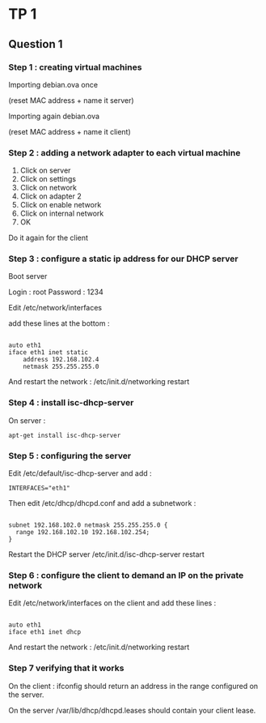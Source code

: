 # TP 1

## Question 1

### Step 1 : creating virtual machines

Importing debian.ova once

(reset MAC address + name it server)

Importing again debian.ova

(reset MAC address + name it client)

### Step 2 : adding a network adapter to each virtual machine

 1. Click on server
 2. Click on settings
 3. Click on network
 4. Click on adapter 2
 5. Click on enable network
 6. Click on internal network
 7. OK

Do it again for the client

### Step 3 : configure a static ip address for our DHCP server

Boot server

Login : root
Password : 1234

Edit /etc/network/interfaces

add these lines at the bottom :

```

auto eth1
iface eth1 inet static
    address 192.168.102.4
    netmask 255.255.255.0
```

And restart the network : /etc/init.d/networking restart

### Step 4 : install isc-dhcp-server

On server :

    apt-get install isc-dhcp-server

### Step 5 : configuring the server

Edit /etc/default/isc-dhcp-server and add :

```
INTERFACES="eth1"
```

Then edit /etc/dhcp/dhcpd.conf and add a subnetwork :

```

subnet 192.168.102.0 netmask 255.255.255.0 {
  range 192.168.102.10 192.168.102.254;
} 
```

Restart the DHCP server /etc/init.d/isc-dhcp-server restart

### Step 6 : configure the client to demand an IP on the private network

Edit /etc/network/interfaces on the client and add these lines :

```

auto eth1
iface eth1 inet dhcp

```

And restart the network : /etc/init.d/networking restart

### Step 7 verifying that it works

On the client : ifconfig should return an address in the range configured on the server.

On the server /var/lib/dhcp/dhcpd.leases should contain your client lease.
